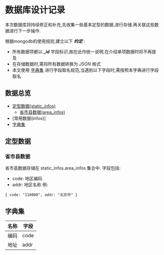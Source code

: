 # 数据库设计记录 # 
本次数据库将持续修正和补充,先收集一些基本定型的数据,进行存储.再关联这些数据进行下一步操作. 

根据mongodb的使用规则,建立以下 ***约定*** :
+ 所有数据项都以 ***\_id*** 字段标识,故在此作统一说明,在介绍单项数据时将不再提及
+ 在存储数据时,需将所有数据转换为 *JSON* 格式
+ 本文使用 [字典集](#字典集) 进行字段取名规范,当遇到以下字段时,需按照本字典进行字段取名

## 数据总览 ## 
+ [定型数据(static_infos)](#定型数据)
  - [省市县数据(area_infos)](#省市县数据)
+ [常用数据(infos)]
+ [字典集](#字典集)

## 定型数据 ##

### 省市县数据 ###
省市县数据存储在 static_infos.area_infos 集合中.
字段包括:
+ code: 地区编码
+ addr: 地区名称
例:
```
{ code: "110000", addr: "北京市" }
```


## 字典集 ##
**名称** | **字段**
---- | ----
编码  | code
地址  | addr
